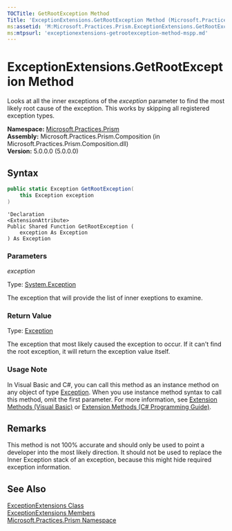 ```yaml
---
TOCTitle: GetRootException Method
Title: 'ExceptionExtensions.GetRootException Method (Microsoft.Practices.Prism)'
ms:assetid: 'M:Microsoft.Practices.Prism.ExceptionExtensions.GetRootException(System.Exception)'
ms:mtpsurl: 'exceptionextensions-getrootexception-method-mspp.md'
---
```


# ExceptionExtensions.GetRootException Method

Looks at all the inner exceptions of the *exception* parameter to find the most likely root cause of the exception. This works by skipping all registered exception types.

**Namespace:** [Microsoft.Practices.Prism](/patterns-practices/reference/mspp-namespace)  
**Assembly:** Microsoft.Practices.Prism.Composition (in Microsoft.Practices.Prism.Composition.dll)  
**Version:** 5.0.0.0 (5.0.0.0)

## Syntax

```C#
public static Exception GetRootException(
	this Exception exception
)
```

```VB
'Declaration
<ExtensionAttribute> 
Public Shared Function GetRootException ( 
	exception As Exception
) As Exception
```

### Parameters

*exception*

Type: [System.Exception](http://msdn.microsoft.com/en-us/library/c18k6c59)

The exception that will provide the list of inner exeptions to examine.

### Return Value

Type: [Exception](http://msdn.microsoft.com/en-us/library/c18k6c59)

The exception that most likely caused the exception to occur. If it can't find the root exception, it will return the exception value itself.

### Usage Note

In Visual Basic and C#, you can call this method as an instance method on any object of type [Exception](http://msdn.microsoft.com/en-us/library/c18k6c59). When you use instance method syntax to call this method, omit the first parameter. For more information, see [Extension Methods (Visual Basic)](http://msdn.microsoft.com/en-us/library/bb384936.aspx) or [Extension Methods (C# Programming Guide)](http://msdn.microsoft.com/en-us/library/bb383977.aspx).

## Remarks

This method is not 100% accurate and should only be used to point a developer into the most likely direction. It should not be used to replace the Inner Exception stack of an exception, because this might hide required exception information.

## See Also

[ExceptionExtensions Class](/patterns-practices/reference/exceptionextensions-class-mspp)  
[ExceptionExtensions Members](/patterns-practices/reference/exceptionextensions-members-mspp)  
[Microsoft.Practices.Prism Namespace](/patterns-practices/reference/mspp-namespace)  